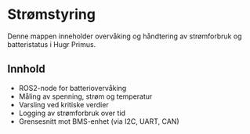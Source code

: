 # Strømstyring

Denne mappen inneholder overvåking og håndtering av strømforbruk og batteristatus i Hugr Primus.

## Innhold
- ROS2-node for batteriovervåking
- Måling av spenning, strøm og temperatur
- Varsling ved kritiske verdier
- Logging av strømforbruk over tid
- Grensesnitt mot BMS-enhet (via I2C, UART, CAN)
